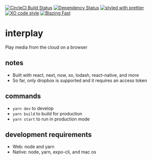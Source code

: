 [![CircleCI Build Status](https://img.shields.io/circleci/project/github/sikhote/interplay.app/master.svg?label=CircleCI)](https://circleci.com/gh/sikhote/interplay)
[![Dependency Status](https://david-dm.org/sikhote/interplay.app.svg)](https://david-dm.org/sikhote/interplay)
[![styled with prettier](https://img.shields.io/badge/styled_with-prettier-ff69b4.svg)](https://github.com/prettier/prettier)
[![XO code style](https://img.shields.io/badge/code_style-XO-5ed9c7.svg)](https://github.com/xojs/xo)
[![Blazing Fast](https://img.shields.io/badge/speed-blazing%20%F0%9F%94%A5-brightgreen.svg)](https://twitter.com/acdlite/status/974390255393505280)

# interplay
Play media from the cloud on a browser

## notes
- Built with react, next, now, xo, lodash, react-native, and more
- So far, only dropbox is supported and it requires an access token

## commands
- `yarn dev` to develop
- `yarn build` to build for production
- `yarn start` to run in production mode

## development requirements
- Web: node and yarn
- Native: node, yarn, expo-cli, and mac os
